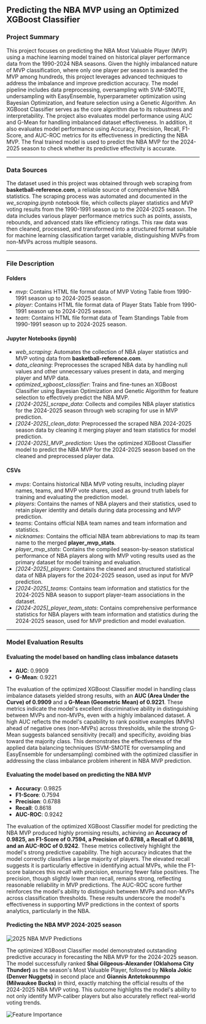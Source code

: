 ## Predicting the NBA MVP using an Optimized XGBoost Classifier

### Project Summary

This project focuses on predicting the NBA Most Valuable Player (MVP) using a machine learning model trained on historical player performance data from the 1990-2024 NBA seasons. Given the highly imbalanced nature of MVP classification, where only one player per season is awarded the MVP among hundreds, this project leverages advanced techniques to address the imbalance and improve prediction accuracy. The model pipeline includes data preprocessing, oversampling with SVM-SMOTE, undersampling with EasyEnsemble, hyperparameter optimization using Bayesian Optimization, and feature selection using a Genetic Algorithm. An XGBoost Classifier serves as the core algorithm due to its robustness and interpretability. The project also evaluates model performance using AUC and G-Mean for handling imbalanced dataset effectiveness. In addition, it also evaluates model performance using Accuracy, Precision, Recall, F1-Score, and AUC-ROC metrics for its effectiveness in predicting the NBA MVP. The final trained model is used to predict the NBA MVP for the 2024-2025 season to check whether its predictive effectivity is accurate.
***
### Data Sources

The dataset used in this project was obtained through web scraping from **basketball-reference.com**, a reliable source of comprehensive NBA statistics. The scraping process was automated and documented in the *we_scraping.ipynb* notebook file, which collects player statistics and MVP voting results from the 1990-1991 season up to the 2024-2025 season. The data includes various player performance metrics such as points, assists, rebounds, and advanced stats like efficiency ratings. This raw data was then cleaned, processed, and transformed into a structured format suitable for machine learning classification target variable, distinguishing MVPs from non-MVPs across multiple seasons. 
***
### File Description

#### Folders
- *mvp*: Contains HTML file format data of MVP Voting Table from 1990-1991 season up to 2024-2025 season.
- *player*: Contains HTML file format data of Player Stats Table from 1990-1991 season up to 2024-2025 season.
- *team*: Contains HTML file format data of Team Standings Table from 1990-1991 season up to 2024-2025 season.

#### Jupyter Notebooks (ipynb)
- *web_scraping*: Automates the collection of NBA player statistics and MVP voting data from **basketball-reference.com**.
- *data_cleaning*: Preprocesses the scraped NBA data by handling null values and other unnecessary values present in data, and merging player and MVP data.
- *optimized_xgboost_classifier*: Trains and fine-tunes an XGBoost Classifier using Bayesian Optimization and Genetic Algorithm for feature selection to effectively predict the NBA MVP.
- *[2024-2025]_scrape_data*: Collects and compiles NBA player statistics for the 2024-2025 season through web scraping for use in MVP prediction.
- *[2024-2025]_clean_data*: Preprocessed the scraped NBA 2024-2025 season data by cleaning it merging player and team statistics for model prediction.
- *[2024-2025]_MVP_prediction*: Uses the optimized XGBoost Classifier model to predict the NBA MVP for the 2024-2025 season based on the cleaned and preprocessed player data.

#### CSVs
- *mvps*: Contains historical NBA MVP voting results, including player names, teams, and MVP vote shares, used as ground truth labels for training and evaluating the prediction model.
- *players*: Contains the names of NBA players and their statistics, used to retain player identity and details during data processing and MVP prediction. 
- *teams*: Contains official NBA team names and team information and statistics. 
- *nicknames*: Contains the official NBA team abbreviations to map its team name to the merged **player_mvp_stats**.
- *player_mvp_stats*: Contains the compiled season-by-season statistical performance of NBA players along with MVP voting results used as the primary dataset for model training and evaluation.
- *[2024-2025]_players*: Contains the cleaned and structured statistical data of NBA players for the 2024-2025 season, used as input for MVP prediction.
- *[2024-2025]_teams*: Contains team information and statistics for the 2024-2025 NBA season to support player-team associations in the dataset.
- *[2024-2025]_player_team_stats*: Contains comprehensive performance statistics for NBA players with team information and statistics during the 2024-2025 season, used for MVP prediction and model evaluation. 
***
### Model Evaluation Results

#### Evaluating the model based on handling class imbalance datasets 
- **AUC**: 0.9909   
- **G-Mean**: 0.9221

The evaluation of the optimized XGBoost Classifier model in handling class imbalance datasets yielded strong results, with an **AUC (Area Under the Curve) of 0.9909** and a **G-Mean (Geometric Mean) of 0.9221**. These metrics indicate the model's excellent discriminative ability in distinguishing between MVPs and non-MVPs, even with a highly imbalanced dataset. A high AUC reflects the model's capability to rank positive examples (MVPs) ahead of negative ones (non-MVPs) across thresholds, while the strong G-Mean suggests balanced sensitivity (recall) and specificity, avoiding bias toward the majority class. This demonstrates the effectiveness of the applied data balancing techniques (SVM-SMOTE for oversampling and EasyEnsemble for undersampling) combined with the optimized classifier in addressing the class imbalance problem inherent in NBA MVP prediction.

#### Evaluating the model based on predicting the NBA MVP 
- **Accuracy**: 0.9825
- **F1-Score**: 0.7594
- **Precision**: 0.6788
- **Recall**: 0.8618
- **AUC-ROC**: 0.9242

The evaluation of the optimized XGBoost Classifier model for predicting the NBA MVP produced highly promising results, achieving an **Accuracy of 0.9825, an F1-Score of 0.7594, a Precision of 0.6788, a Recall of 0.8618, and an AUC-ROC of 0.9242**. These metrics collectively highlight the model's strong predictive capability. The high accuracy indicates that the model correctly classifies a large majority of players. The elevated recall suggests it is particularly effective in identifying actual MVPs, while the F1-score balances this recall with precision, ensuring fewer false positives. The precision, though slightly lower than recall, remains strong, reflecting reasonable reliability in MVP predictions. The AUC-ROC score further reinforces the model's ability to distinguish between MVPs and non-MVPs across classification thresholds. These results underscore the model's effectiveness in supporting MVP predictions in the context of sports analytics, particularly in the NBA. 

#### Predicting the NBA MVP 2024-2025 season 

![2025 NBA MVP Predictions](https://github.com/user-attachments/assets/9a627449-00d4-42c1-94c2-9c7c0f86c406)

The optimized XGBoost Classifier model demonstrated outstanding predictive accuracy in forecasting the NBA MVP for the 2024-2025 season. The model successfully ranked **Shai Gilgeous-Alexander (Oklahoma City Thunder)** as the season's Most Valuable Player, followed by **Nikola Jokic (Denver Nuggets)** in second place and **Giannis Antetokounmpo (Milwaukee Bucks)** in third, exactly matching the official results of the 2024-2025 NBA MVP voting. This outcome highlights the model's ability to not only identify MVP-caliber players but also accurately reflect real-world voting trends.

![Feature Importance](https://github.com/user-attachments/assets/da7e5d29-655d-43e4-8a95-57396e711785)

